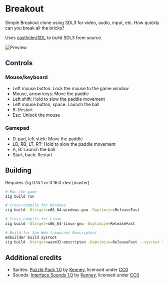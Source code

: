 <!--
© 2024 Carl Åstholm
SPDX-License-Identifier: MIT
-->

# Breakout

Simple Breakout clone using SDL3 for video, audio, input, etc. How quickly can you break all the bricks?

Uses [castholm/SDL](https://github.com/castholm/SDL) to build SDL3 from source.

![Preview](preview.gif)

## Controls

### Mouse/keyboard

- Left mouse button: Lock the mouse to the game window
- Mouse, arrow keys: Move the paddle
- Left shift: Hold to slow the paddle movement
- Left mouse button, space: Launch the ball
- R: Restart
- Esc: Unlock the mouse

### Gamepad

- D-pad, left stick: Move the paddle
- LB, RB, LT, RT: Hold to slow the paddle movement
- A, B: Launch the ball
- Start, back: Restart

## Building

Requires Zig 0.15.1 or 0.16.0-dev (master).

```sh
# Run the game
zig build run

# Cross-compile for Windows
zig build -Dtarget=x86_64-windows-gnu -Doptimize=ReleaseFast

# Cross-compile for Linux
zig build -Dtarget=x86_64-linux-gnu -Doptimize=ReleaseFast

# Build for the Web (requires Emscripten)
embuilder build sysroot
zig build -Dtarget=wasm32-emscripten -Doptimize=ReleaseFast --sysroot "$(em-config CACHE)/sysroot"
```

## Additional credits

- Sprites: [Puzzle Pack 1.0](https://www.kenney.nl/assets/puzzle-pack) by [Kenney](https://www.kenney.nl/), licensed under [CC0](https://creativecommons.org/publicdomain/zero/1.0/)
- Sounds: [Interface Sounds 1.0](https://www.kenney.nl/assets/interface-sounds) by [Kenney](https://www.kenney.nl/), licensed under [CC0](https://creativecommons.org/publicdomain/zero/1.0/)
